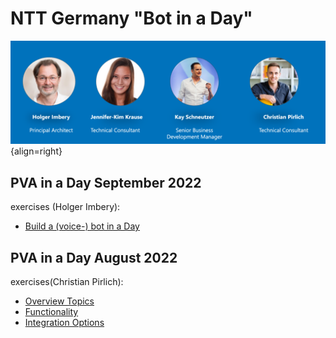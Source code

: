 # NTT Germany "Bot in a Day"


![trainer](assets/trainer.png){align=right}



## PVA in a Day September 2022
exercises (Holger Imbery):
* [Build a (voice-) bot in a Day](https://the.cognitiveservices.ninja/articles/workshop_PVAinaDay/)


## PVA in a Day August 2022
exercises(Christian Pirlich):
 * [Overview Topics](exercise_01.md)
 * [Functionality](exercise_02.md)
 * [Integration Options](exercise_03.md)
